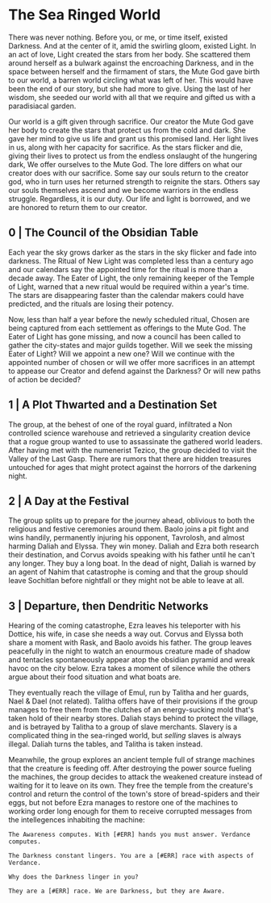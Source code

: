 # The Sea Ringed World

There was never nothing. Before you, or me, or time itself, existed Darkness. And at the center of it, amid the swirling gloom, existed Light. In an act of love, Light created the stars from her body. She scattered them around herself as a bulwark against the encroaching Darkness, and in the space between herself and the firmament of stars, the Mute God gave birth to our world, a barren world circling what was left of her. This would have been the end of our story, but she had more to give. Using the last of her wisdom, she seeded our world with all that we require and gifted us with a paradisiacal garden.

Our world is a gift given through sacrifice. Our creator the Mute God gave her body to create the stars that protect us from the cold and dark. She gave her mind to give us life and grant us this promised land. Her light lives in us, along with her capacity for sacrifice.
As the stars flicker and die, giving their lives to protect us from the endless onslaught of the hungering dark, We offer ourselves to the Mute God. The lore differs on what our creator does with our sacrifice. Some say our souls return to the creator god, who in turn uses her returned strength to reignite the stars. Others say our souls themselves ascend and we become warriors in the endless struggle. Regardless, it is our duty. Our life and light is borrowed, and we are honored to return them to our creator.

## 0 | The Council of the Obsidian Table

Each year the sky grows darker as the stars in the sky flicker and fade into darkness. The Ritual of New Light was completed less than a century ago and our calendars say the appointed time for the ritual is more than a decade away. The Eater of Light, the only remaining keeper of the Temple of Light, warned that a new ritual would be required within a year's time. The stars are disappearing faster than the calendar makers could have predicted, and the rituals are losing their potency.

Now, less than half a year before the newly scheduled ritual, Chosen are being captured from each settlement as offerings to the Mute God. The Eater of Light has gone missing, and now a council has been called to gather the city-states and major guilds together. Will we seek the missing Eater of Light? Will we appoint a new one? Will we continue with the appointed number of chosen or will we offer more sacrifices in an attempt to appease our Creator and defend against the Darkness? Or will new paths of action be decided?

## 1 | A Plot Thwarted and a Destination Set

The group, at the behest of one of the royal guard, infiltrated a Non controlled science warehouse and retrieved a singularity creation device that a rogue group wanted to use to assassinate the gathered world leaders. After having met with the numenerist Tezico, the group decided to visit the Valley of the Last Gasp. There are rumors that there are hidden treasures untouched for ages that might protect against the horrors of the darkening night.

## 2 | A Day at the Festival

The group splits up to prepare for the journey ahead, oblivious to both the religious and festive ceremonies around them. Baolo joins a pit fight and wins handily, permanently injuring his opponent, Tavrolosh, and almost harming Daliah and Elyssa. They win money. Daliah and Ezra both research their destination, and Corvus avoids speaking with his father until he can't any longer. They buy a long boat. In the dead of night, Daliah is warned by an agent of Nahim that catastrophe is coming and that the group should leave Sochitlan before nightfall or they might not be able to leave at all. 

## 3 | Departure, then Dendritic Networks 

Hearing of the coming catastrophe, Ezra leaves his teleporter with his Dottice, his wife, in case she needs a way out. Corvus and Elyssa both share a moment with Rask, and Baolo avoids his father. The group leaves peacefully in the night to watch an enourmous creature made of shadow and tentacles spontaneously appear atop the obsidian pyramid and wreak havoc on the city below. Ezra takes a moment of silence while the others argue about their food situation and what boats are. 

They eventually reach the village of Emul, run by Talitha and her guards, Nael & Dael (not related). Talitha offers have of their provisions if the group manages to free them from the clutches of an energy-sucking mold that's taken hold of their nearby stores. Daliah stays behind to protect the village, and is betrayed by Talitha to a group of slave merchants. Slavery is a complicated thing in the sea-ringed world, but *selling* slaves is always illegal. Daliah turns the tables, and Talitha is taken instead.

Meanwhile, the group explores an ancient temple full of strange machines that the creature is feeding off. After destroying the power source fueling the machines, the group decides to attack the weakened creature instead of waiting for it to leave on its own. They free the temple from the creature's control and return the control of the town's store of bread-spiders and their eggs, but not before Ezra manages to restore one of the machines to working order long enough for them to receive corrupted messages from the intellegences inhabiting the machine:

`The Awareness computes. With [#ERR] hands you must answer. Verdance computes.`

`The Darkness constant lingers. You are a [#ERR] race with aspects of Verdance.` 

`Why does the Darkness linger in you?`

`They are a [#ERR] race. We are Darkness, but they are Aware.`


